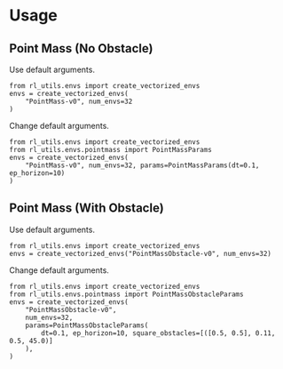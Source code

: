 # Usage

## Point Mass (No Obstacle)
Use default arguments.
```
from rl_utils.envs import create_vectorized_envs
envs = create_vectorized_envs(
    "PointMass-v0", num_envs=32
)
```

Change default arguments.
```
from rl_utils.envs import create_vectorized_envs
from rl_utils.envs.pointmass import PointMassParams
envs = create_vectorized_envs(
    "PointMass-v0", num_envs=32, params=PointMassParams(dt=0.1, ep_horizon=10)
)
```

## Point Mass (With Obstacle)
Use default arguments.
```
from rl_utils.envs import create_vectorized_envs
envs = create_vectorized_envs("PointMassObstacle-v0", num_envs=32)
```
Change default arguments.
```
from rl_utils.envs import create_vectorized_envs
from rl_utils.envs.pointmass import PointMassObstacleParams
envs = create_vectorized_envs(
    "PointMassObstacle-v0",
    num_envs=32,
    params=PointMassObstacleParams(
        dt=0.1, ep_horizon=10, square_obstacles=[([0.5, 0.5], 0.11, 0.5, 45.0)]
    ),
)
```
